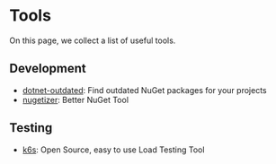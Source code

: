 # Tools

On this page, we collect a list of useful tools.

## Development

- [dotnet-outdated](https://github.com/dotnet-outdated/dotnet-outdated): Find outdated NuGet packages for your projects
- [nugetizer](https://github.com/devlooped/nugetizer): Better NuGet Tool

## Testing

- [k6s](https://k6.io/): Open Source, easy to use Load Testing Tool
